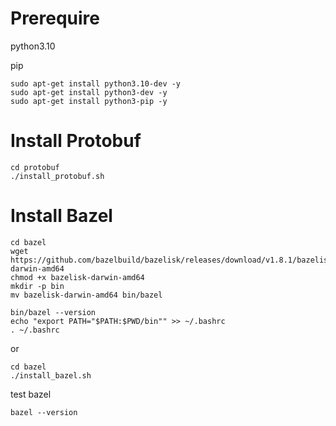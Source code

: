 
# Prerequire 
python3.10

pip

```
sudo apt-get install python3.10-dev -y
sudo apt-get install python3-dev -y
sudo apt-get install python3-pip -y
```

# Install Protobuf
```
cd protobuf
./install_protobuf.sh
```

# Install Bazel
```
cd bazel
wget https://github.com/bazelbuild/bazelisk/releases/download/v1.8.1/bazelisk-darwin-amd64
chmod +x bazelisk-darwin-amd64
mkdir -p bin
mv bazelisk-darwin-amd64 bin/bazel

bin/bazel --version
echo "export PATH="$PATH:$PWD/bin"" >> ~/.bashrc
. ~/.bashrc
```
or
```
cd bazel
./install_bazel.sh
```


test bazel
```
bazel --version
```

